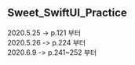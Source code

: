 ## Sweet_SwiftUI_Practice

2020.5.25 -> p.121 부터    
2020.5.26 -> p.224 부터   
2020.6.9 -> p.241~252 부터
